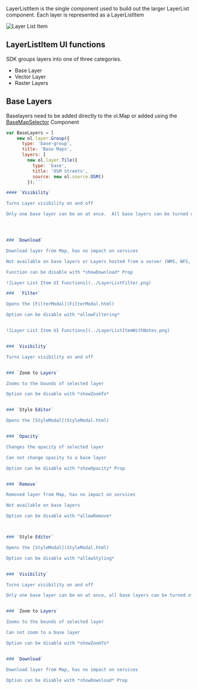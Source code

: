 LayerListItem is the single component used to build out the larger LayerList component.  Each layer is represented as a LayerListItem

![Layer List Item](../LayerListItem.png)

LayerListItem UI functions
-------------
SDK groups layers into one of three categories.  
* Base Layer
* Vector Layer
* Raster Layers


## Base Layers
Baselayers need to be added directly to the ol.Map or added using the [BaseMapSelector](BaseMapSelector.html) Component

```javascript
var BaseLayers = [
    new ol.layer.Group({
      type: 'base-group',
      title: 'Base Maps',
      layers: [
        new ol.layer.Tile({
          type: 'base',
          title: 'OSM Streets',
          source: new ol.source.OSM()
        });```

#### `Visibility`

Turns Layer visibility on and off

Only one base layer can be on at once.  All base layers can be turned off by selecting the visibility eye on the BaseMap parent




### `Download`

Download layer from Map, has no impact on services

Not available on base layers or Layers hosted from a server (WMS, WFS, ArcGISRest, WMTS)

Function can be disable with *showDownload* Prop

![Layer List Item UI Functions](../LayerListFilter.png)

###  `Filter`

Opens the [FilterModal](FilterModal.html)

Option can be disable with *allowFiltering*


![Layer List Item UI Functions](../LayerListItemWithNotes.png)


### `Visibility`

Turns Layer visibility on and off


### `Zoom to Layers`

Zooms to the bounds of selected layer

Option can be disable with *showZoomTo*


### `Style Editor`

Opens the [StyleModal](StyleModal.html)


### `Opacity`

Changes the opacity of selected layer

Can not change opacity to a base layer

Option can be disable with *showOpacity* Prop


### `Remove`

Removed layer from Map, has no impact on services

Not available on base layers

Option can be disable with *allowRemove*



### `Style Editor`

Opens the [StyleModal](StyleModal.html)

Option can be disable with *allowStyling*


### `Visibility`

Turns Layer visibility on and off

Only one base layer can be on at once, all base layers can be turned off


### `Zoom to Layers`

Zooms to the bounds of selected layer

Can not zoom to a base layer

Option can be disable with *showZoomTo*


### `Download`

Download layer from Map, has no impact on services

Option can be disable with *showDownload* Prop
